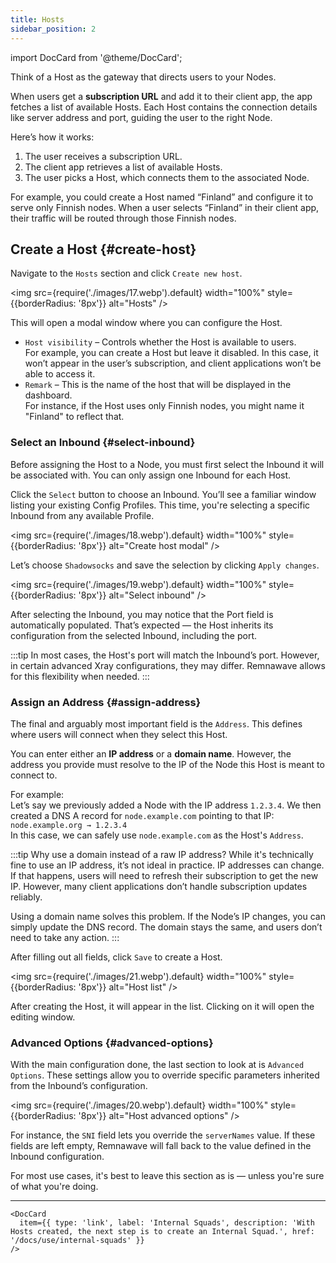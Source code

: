```yaml
---
title: Hosts
sidebar_position: 2
---
```

import DocCard from '@theme/DocCard';

Think of a Host as the gateway that directs users to your Nodes.

When users get a **subscription URL** and add it to their client app, the app fetches a list of available Hosts. Each Host contains the connection details like server address and port, guiding the user to the right Node.

Here’s how it works:

1. The user receives a subscription URL.
2. The client app retrieves a list of available Hosts.
3. The user picks a Host, which connects them to the associated Node.

For example, you could create a Host named “Finland” and configure it to serve only Finnish nodes. When a user selects “Finland” in their client app, their traffic will be routed through those Finnish nodes.

## Create a Host {#create-host}

Navigate to the `Hosts` section and click `Create new host`.

<img src={require('./images/17.webp').default} width="100%" style={{borderRadius: '8px'}} alt="Hosts" />

This will open a modal window where you can configure the Host.

* `Host visibility` – Controls whether the Host is available to users.  
For example, you can create a Host but leave it disabled. In this case, it won’t appear in the user’s subscription, and client applications won’t be able to access it.
* `Remark` – This is the name of the host that will be displayed in the dashboard.  
For instance, if the Host uses only Finnish nodes, you might name it "Finland" to reflect that.

### Select an Inbound {#select-inbound}

Before assigning the Host to a Node, you must first select the Inbound it will be associated with.
You can only assign one Inbound for each Host.

Click the `Select` button to choose an Inbound. You’ll see a familiar window listing your existing Config Profiles. This time, you're selecting a specific Inbound from any available Profile.

<img src={require('./images/18.webp').default} width="100%" style={{borderRadius: '8px'}} alt="Create host modal" />

Let’s choose `Shadowsocks` and save the selection by clicking `Apply changes`.



<img src={require('./images/19.webp').default} width="100%" style={{borderRadius: '8px'}} alt="Select inbound" />

After selecting the Inbound, you may notice that the Port field is automatically populated. That’s expected — the Host inherits its configuration from the selected Inbound, including the port.

:::tip
In most cases, the Host's port will match the Inbound’s port. However, in certain advanced Xray configurations, they may differ. Remnawave allows for this flexibility when needed.
:::

### Assign an Address {#assign-address}

The final and arguably most important field is the `Address`. This defines where users will connect when they select this Host.

You can enter either an **IP address** or a **domain name**. However, the address you provide must resolve to the IP of the Node this Host is meant to connect to.

For example:  
Let’s say we previously added a Node with the IP address `1.2.3.4`.
We then created a DNS A record for `node.example.com` pointing to that IP: `node.example.org → 1.2.3.4`  
In this case, we can safely use `node.example.com` as the Host's `Address`.

:::tip Why use a domain instead of a raw IP address?
While it's technically fine to use an IP address, it’s not ideal in practice. IP addresses can change. If that happens, users will need to refresh their subscription to get the new IP. However, many client applications don’t handle subscription updates reliably.

Using a domain name solves this problem. If the Node’s IP changes, you can simply update the DNS record. The domain stays the same, and users don’t need to take any action.
:::

After filling out all fields, click `Save` to create a Host.

<img src={require('./images/21.webp').default} width="100%" style={{borderRadius: '8px'}} alt="Host list" />

After creating the Host, it will appear in the list. Clicking on it will open the editing window.

### Advanced Options {#advanced-options}

With the main configuration done, the last section to look at is `Advanced Options`. These settings allow you to override specific parameters inherited from the Inbound’s configuration.

<img src={require('./images/20.webp').default} width="100%" style={{borderRadius: '8px'}} alt="Host advanced options" />

For instance, the `SNI` field lets you override the `serverNames` value. If these fields are left empty, Remnawave will fall back to the value defined in the Inbound configuration.

For most use cases, it's best to leave this section as is — unless you're sure of what you're doing.

---

```mdx-code-block
<DocCard
  item={{ type: 'link', label: 'Internal Squads', description: 'With Hosts created, the next step is to create an Internal Squad.', href: '/docs/use/internal-squads' }}
/>
```
